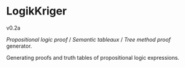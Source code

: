 LogikKriger
===========
v0.2a


_Propositional logic proof_ / _Semantic tableaux_ / _Tree method proof_ generator.

Generating proofs and truth tables of propositional logic expressions.